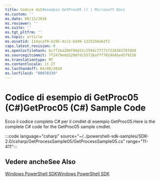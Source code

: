 ```yaml
---
title: Codice diC#esempio GetProc05 () | Microsoft Docs
ms.custom: ''
ms.date: 09/13/2016
ms.reviewer: ''
ms.suite: ''
ms.tgt_pltfrm: ''
ms.topic: article
ms.assetid: 114acaf9-b295-4cc2-b349-1225156ab3f2
caps.latest.revision: 6
ms.openlocfilehash: bc7f1ba28df94d31c2594c77771f226381707dd9
ms.sourcegitcommit: 7f2479edd329dfdc55726afff7019d45e45f9156
ms.translationtype: MT
ms.contentlocale: it-IT
ms.lasthandoff: 04/08/2020
ms.locfileid: "80978339"
---
```

# <a name="getproc05-c-sample-code"></a><span data-ttu-id="82232-102">Codice di esempio di GetProc05 (C#)</span><span class="sxs-lookup"><span data-stu-id="82232-102">GetProc05 (C#) Sample Code</span></span>

<span data-ttu-id="82232-103">Ecco il codice completo C# per il cmdlet di esempio GetProc05.</span><span class="sxs-lookup"><span data-stu-id="82232-103">Here is the complete C# code for the GetProc05 sample cmdlet.</span></span>

:::code language="csharp" source="~/../powershell-sdk-samples/SDK-2.0/csharp/GetProcessSample05/GetProcessSample05.cs" range="11-411":::

## <a name="see-also"></a><span data-ttu-id="82232-104">Vedere anche</span><span class="sxs-lookup"><span data-stu-id="82232-104">See Also</span></span>

[<span data-ttu-id="82232-105">Windows PowerShell SDK</span><span class="sxs-lookup"><span data-stu-id="82232-105">Windows PowerShell SDK</span></span>](../windows-powershell-reference.md)
